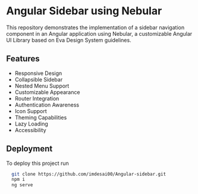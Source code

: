 
# Angular Sidebar using Nebular

This repository demonstrates the implementation of a sidebar navigation component in an Angular application using Nebular, a customizable Angular UI Library based on Eva Design System guidelines.
## Features

- Responsive Design
- Collapsible Sidebar
- Nested Menu Support
- Customizable Appearance
- Router Integration
- Authentication Awareness
- Icon Support
- Theming Capabilities
- Lazy Loading
- Accessibility



## Deployment

To deploy this project run

```bash
  git clone https://github.com/imdesai00/Angular-sidebar.git
  npm i
  ng serve
```

